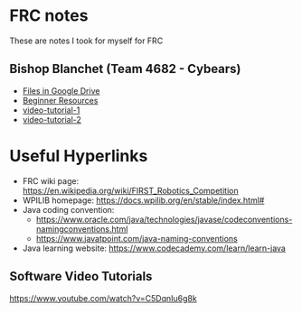 # FRC notes
These are notes I took for myself for FRC

## Bishop Blanchet (Team 4682 - Cybears)
- [Files in Google Drive](https://drive.google.com/drive/folders/1-_jL_jzPCpWq54NwvO59rPg5pFNGMSCv?usp=drive_link)
- [Beginner Resources](https://docs.google.com/document/d/1KIM0KwgtD8pvLXAOlAtnrmV0s8arH_iWMpZlINE2_To/edit?usp=sharing)
- [video-tutorial-1](https://www.youtube.com/watch?v=C5DqnIu6g8k)
- [video-tutorial-2](https://www.youtube.com/watch?v=SLWOSvhonHA)
# Useful Hyperlinks
- FRC wiki page: https://en.wikipedia.org/wiki/FIRST_Robotics_Competition
- WPILIB homepage: https://docs.wpilib.org/en/stable/index.html#
- Java coding convention:
    - https://www.oracle.com/java/technologies/javase/codeconventions-namingconventions.html
    - https://www.javatpoint.com/java-naming-conventions 
- Java learning website: https://www.codecademy.com/learn/learn-java

## Software Video Tutorials

https://www.youtube.com/watch?v=C5DqnIu6g8k

